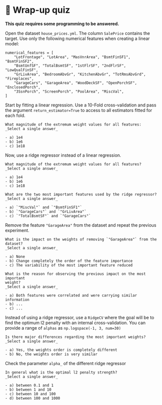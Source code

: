 # 🏁 Wrap-up quiz

**This quiz requires some programming to be answered.**

Open the dataset `house_prices.yml`. The column `SalePrice` contains the
target. Use only the following numerical features when creating a linear
model:

```
numerical_features = [
    "LotFrontage", "LotArea", "MasVnrArea", "BsmtFinSF1", "BsmtFinSF2",
    "BsmtUnfSF", "TotalBsmtSF", "1stFlrSF", "2ndFlrSF", "LowQualFinSF",
    "GrLivArea", "BedroomAbvGr", "KitchenAbvGr", "TotRmsAbvGrd", "Fireplaces",
    "GarageCars", "GarageArea", "WoodDeckSF", "OpenPorchSF", "EnclosedPorch",
    "3SsnPorch", "ScreenPorch", "PoolArea", "MiscVal",
]
```

Start by fitting a linear regression. Use a 10-Fold cross-validation and pass
the argument `return_estimator=True` to access to all estimators fitted for
each fold.

```{admonition} Question
What magnitude of the extremum weight values for all features:
_Select a single answer_

- a) 1e4
- b) 1e6
- c) 1e18
```

Now, use a ridge regressor instead of a linear regression.

```{admonition} Question
What magnitude of the extremum weight values for all features?
_Select a single answer_

- a) 1e4
- b) 1e6
- c) 1e18
```

```{admonition} Question
What are the two most important features used by the ridge regressor?
_Select a single answer_

- a) `"MiscVal"` and `"BsmtFinSF1"`
- b) `"GarageCars"` and `"GrLivArea"`
- c) `"TotalBsmtSF"` and `"GarageCars"`
```

Remove the feature `"GarageArea"` from the dataset and repeat the previous
experiment.

```{admonition} Question
What is the impact on the weights of removing `"GarageArea"` from the dataset?
_Select a single answer_

- a) None
- b) Change completely the order of the feature importance
- c) The variability of the most important feature reduced
```

```{admonition} Question
What is the reason for observing the previous impact on the most important
weight?
_Select a single answer_

- a) Both features were correlated and were carrying similar information
- b) ...
- c) ...
```

Instead of using a ridge regressor, use a `RidgeCV` where the goal will be to
find the optimum l2 penalty with an internal cross-validation. You can provide
a range of `alphas` as `np.logspace(-1, 3, num=30)`

```{admonition} Question
Is there major differences regarding the most important weights?
_Select a single answer_

- a) Yes, the weights order is completely different
- b) No, the weights order is very similar
```

Check the parameter `alpha_` of the different ridge regressor

```{admonition} Question
In general what is the optimal l2 penalty strength?
_Select a single answer_

- a) between 0.1 and 1
- b) between 1 and 10
- c) between 10 and 100
- d) between 100 and 1000
```

